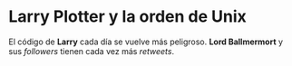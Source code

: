 
# Larry Plotter y la orden de Unix

El código de **Larry** cada día se vuelve más peligroso. **Lord Ballmermort** y sus *followers* tienen cada vez más *retweets*.